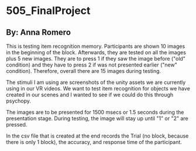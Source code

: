 # 505_FinalProject
## By: Anna Romero

This is testing item recognition memory.
Participants are shown 10 images in the beginning of the block.
Afterwards, they are tested on all the images plus 5 new images. They are to press 1 if they saw the image before ("old" condition) and they have to press 2 if was not presented earlier ("new" condition). Therefore, overall there are 15 images during testing.

The stimuli I am using are screenshots of the unity assets we are currently using in our VR videos. We want to test item recognition for objects we have created in our scenes and I wanted to see if we could do this through psychopy.

The images are to be presented for 1500 msecs or 1.5 seconds during the presentation stage. During testing, the image will stay up until "1" or "2" are pressed. 

In the csv file that is created at the end records the Trial (no block, because there is only 1 block), the accuracy, and response time of the participant.
